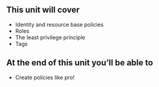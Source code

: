 ## This unit will cover

- Identity and resource base policies
- Roles
- The least privilege principle
- Tags

## At the end of this unit you’ll be able to

- Create policies like pro!
